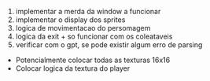 1. implementar a merda da window a funcionar
2. implementar o display dos sprites
3. logica de movimentacao do persomagem
4. logica da exit + so funcionar com os coleataveis
5. verificar com o gpt, se pode existir algum erro de parsing

- Potencialmente colocar todas as texturas 16x16
- Colocar logica da textura do player
